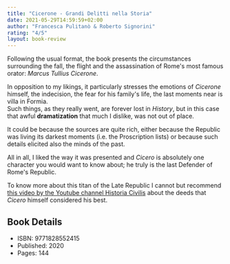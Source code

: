 ```yaml
---
title: "Cicerone - Grandi Delitti nella Storia"
date: 2021-05-29T14:59:59+02:00
author: "Francesca Pulitanò & Roberto Signorini"
rating: "4/5"
layout: book-review
---
```


Following the usual format, the book presents the circumstances surrounding the
fall, the flight and the assassination of Rome's most famous orator: _Marcus
Tullius Cicerone_.

In opposition to my likings, it particularly stresses the emotions of
_Cicerone_ himself, the indecision, the fear for his family's life, the last
moments near is villa in Formia.<br>
Such things, as they really went, are forever lost in _History_, but in this
case that awful **dramatization** that much I dislike, was not out of place.

It could be because the sources are quite rich, either because the Republic was
living its darkest moments (i.e. the Proscription lists) or because such
details elicited also the minds of the past.

All in all, I liked the way it was presented and _Cicero_ is absolutely one
character you would want to know about; he truly is the last Defender of Rome's
Republic.

To know more about this titan of the Late Republic I cannot but recommend [this
video by the Youtube channel Historia Civilis](https://www.youtube.com/watch?v=MkZx0q_3rYI) about the deeds that _Cicero_
himself considered his best.

## Book Details

- ISBN: 9771828552415
- Published: 2020
- Pages: 144

